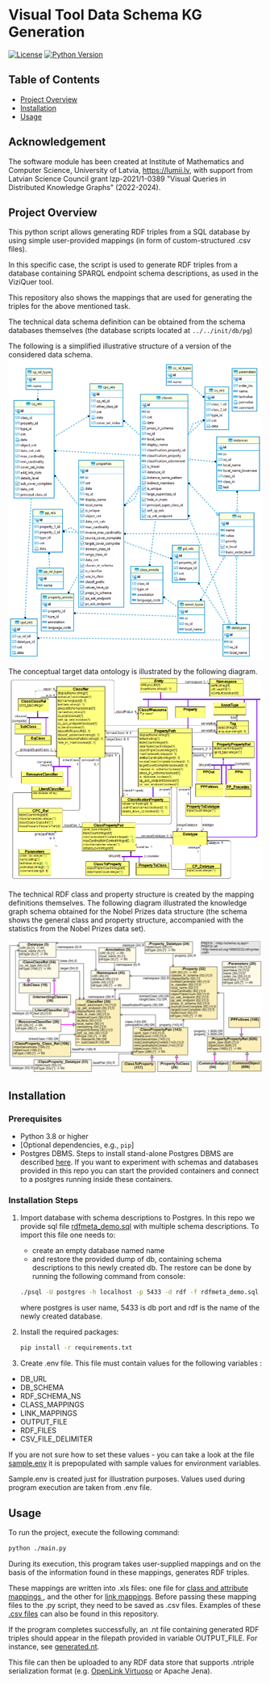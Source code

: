 # Visual Tool Data Schema KG Generation

[![License](https://img.shields.io/badge/license-MIT-green.svg)](LICENSE)
[![Python Version](https://img.shields.io/badge/python-3.8%2B-blue)](https://www.python.org/downloads/)

## Table of Contents

- [Project Overview](#project-overview)
- [Installation](#installation)
- [Usage](#usage)

## Acknowledgement

The software module has been created at Institute of Mathematics and Computer Science, University of Latvia, https://lumii.lv, 
with support from Latvian Science Council grant lzp-2021/1-0389 "Visual Queries in Distributed Knowledge Graphs" (2022-2024).

## Project Overview

This python script allows generating RDF triples from a SQL database by using 
simple user-provided mappings (in form of custom-structured .csv files).

In this specific case, the script is used to generate RDF triples 
from a database containing SPARQL endpoint schema descriptions, as used in the ViziQuer tool.

This repository also shows the mappings that are used for 
generating the triples for the above mentioned task.

The technical data schema definition can be obtained from the schema databases themselves (the database scripts
located at `../../init/db/pg`)

The following is a simplified illustrative structure of a version of the considered data schema.
![DB schema](./dbschema.png "DBSchema")

The conceptual target data ontology is illustrated by the following diagram. 
![OWL Ontology](./OWLOnto.png "OWL Ontology")

The technical RDF class and property structure is created by the mapping definitions themselves. The following
diagram illustrated the knowledge graph schema obtained for the Nobel Prizes data structure 
(the schema shows the general class and property structure, accompanied with the statistics from the Nobel Prizes data set).

![Data Schema](./DataSchema.png "Data Schema")



## Installation

### Prerequisites

- Python 3.8 or higher
- [Optional dependencies, e.g., `pip`]
- Postgres DBMS. Steps to install stand-alone Postgres DBMS are described [here](https://www.postgresql.org/). If you want to experiment with schemas and databases provided in this repo you can start the provided containers and connect to a postgres running inside these containers.


### Installation Steps

1. Import database with schema descriptions to Postgres. In this repo we provide sql file [rdfmeta_demo.sql](./rdfmeta_demo.sql) with multiple schema descriptions. To import this file one needs to:
    - create an empty database named name
    - and restore the provided dump of db, containing schema descriptions to this newly created db. The restore can be done by running the following command from console:

    ```bash
    ./psql -U postgres -h localhost -p 5433 -d rdf -f rdfmeta_demo.sql
    ```
    where postgres is user name, 5433 is db port and rdf is the name of the newly created database.


2. Install the required packages:

    ```bash
    pip install -r requirements.txt
    ```
3. Create .env file. This file must contain values for the following variables : 
- DB_URL
- DB_SCHEMA
- RDF_SCHEMA_NS
- CLASS_MAPPINGS
- LINK_MAPPINGS
- OUTPUT_FILE
- RDF_FILES
- CSV_FILE_DELIMITER

If you are not sure how to set these values - you can take a look at the file [sample.env](./sample.env) it is prepopulated with sample values for environment variables. 

Sample.env is created just for illustration purposes. Values used during program execution are taken from .env file. 

<!--
4. Set appropriate values for the following constants in python code (top part of the main.py file):
- DB_SCHEMA_NAME
- HOST
- TRG_DIR_FOR_RDF_FILES
- FPATH_TO_CLASS_MAPPINGS
- FPATH_TO_LINK_MAPPINGS
- RDF_SCHEMA_NS
-->

## Usage

To run the project, execute the following command:

```bash
python ./main.py
```

During its execution, this program takes user-supplied mappings and on the  basis of the information found in these mappings, generates RDF triples. 

These mappings are written into .xls files: one file for [class and attribute mappings ](./Mappings.xlsx), and the other for [link mappings](./Mappings_links.xlsx). Before passing these mapping files to the .py script, they need to be saved as .csv files. Examples of these 
[.csv files](./Mappings.csv) can also be found in this repository.

If the program completes successfully, an .nt file containing generated RDF triples should appear in the filepath provided in variable OUTPUT_FILE. For instance, see [generated.nt](./generated.nt).

This file can then be uploaded to any RDF data store that supports .ntriple serialization format (e.g. [OpenLink Virtuoso](https://virtuoso.openlinksw.com/) or Apache Jena).